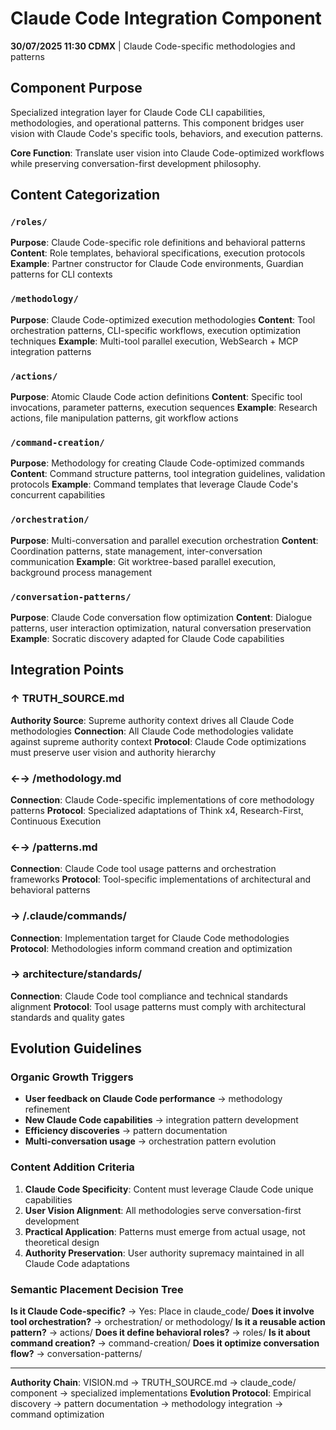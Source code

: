 # Claude Code Integration Component

**30/07/2025 11:30 CDMX** | Claude Code-specific methodologies and patterns

## Component Purpose

Specialized integration layer for Claude Code CLI capabilities, methodologies, and operational patterns. This component bridges user vision with Claude Code's specific tools, behaviors, and execution patterns.

**Core Function**: Translate user vision into Claude Code-optimized workflows while preserving conversation-first development philosophy.

## Content Categorization

### `/roles/`
**Purpose**: Claude Code-specific role definitions and behavioral patterns
**Content**: Role templates, behavioral specifications, execution protocols
**Example**: Partner constructor for Claude Code environments, Guardian patterns for CLI contexts

### `/methodology/`
**Purpose**: Claude Code-optimized execution methodologies
**Content**: Tool orchestration patterns, CLI-specific workflows, execution optimization techniques
**Example**: Multi-tool parallel execution, WebSearch + MCP integration patterns

### `/actions/`
**Purpose**: Atomic Claude Code action definitions
**Content**: Specific tool invocations, parameter patterns, execution sequences
**Example**: Research actions, file manipulation patterns, git workflow actions

### `/command-creation/`
**Purpose**: Methodology for creating Claude Code-optimized commands
**Content**: Command structure patterns, tool integration guidelines, validation protocols
**Example**: Command templates that leverage Claude Code's concurrent capabilities

### `/orchestration/`
**Purpose**: Multi-conversation and parallel execution orchestration
**Content**: Coordination patterns, state management, inter-conversation communication
**Example**: Git worktree-based parallel execution, background process management

### `/conversation-patterns/`
**Purpose**: Claude Code conversation flow optimization
**Content**: Dialogue patterns, user interaction optimization, natural conversation preservation
**Example**: Socratic discovery adapted for Claude Code capabilities

## Integration Points

### ↑ TRUTH_SOURCE.md
**Authority Source**: Supreme authority context drives all Claude Code methodologies
**Connection**: All Claude Code methodologies validate against supreme authority context
**Protocol**: Claude Code optimizations must preserve user vision and authority hierarchy

### ←→ /methodology.md
**Connection**: Claude Code-specific implementations of core methodology patterns
**Protocol**: Specialized adaptations of Think x4, Research-First, Continuous Execution

### ←→ /patterns.md
**Connection**: Claude Code tool usage patterns and orchestration frameworks
**Protocol**: Tool-specific implementations of architectural and behavioral patterns

### → /.claude/commands/
**Connection**: Implementation target for Claude Code methodologies
**Protocol**: Methodologies inform command creation and optimization

### → architecture/standards/
**Connection**: Claude Code tool compliance and technical standards alignment
**Protocol**: Tool usage patterns must comply with architectural standards and quality gates

## Evolution Guidelines

### Organic Growth Triggers
- **User feedback on Claude Code performance** → methodology refinement
- **New Claude Code capabilities** → integration pattern development
- **Efficiency discoveries** → pattern documentation
- **Multi-conversation usage** → orchestration pattern evolution

### Content Addition Criteria
1. **Claude Code Specificity**: Content must leverage Claude Code unique capabilities
2. **User Vision Alignment**: All methodologies serve conversation-first development
3. **Practical Application**: Patterns must emerge from actual usage, not theoretical design
4. **Authority Preservation**: User authority supremacy maintained in all Claude Code adaptations

### Semantic Placement Decision Tree
**Is it Claude Code-specific?** → Yes: Place in claude_code/
**Does it involve tool orchestration?** → orchestration/ or methodology/
**Is it a reusable action pattern?** → actions/
**Does it define behavioral roles?** → roles/
**Is it about command creation?** → command-creation/
**Does it optimize conversation flow?** → conversation-patterns/

---

**Authority Chain**: VISION.md → TRUTH_SOURCE.md → claude_code/ component → specialized implementations
**Evolution Protocol**: Empirical discovery → pattern documentation → methodology integration → command optimization